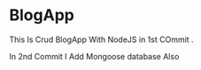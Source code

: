 # BlogApp

This Is Crud BlogApp With NodeJS in 1st COmmit .


In 2nd Commit I Add Mongoose database Also
